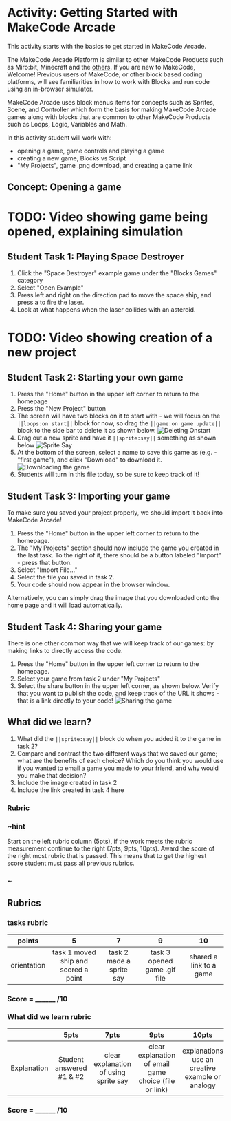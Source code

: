 # Activity: Getting Started with MakeCode Arcade

This activity starts with the basics to get started in MakeCode Arcade.

The MakeCode Arcade Platform is similar to other MakeCode Products such as Miro:bit, Minecraft and the [others](https://makecode.com).  If you are new to MakeCode, Welcome! Previous users of MakeCode, or other block based coding platforms, will see familiarities in how to work with Blocks and run code using an in-browser simulator.  

MakeCode Arcade uses block menus items for concepts such as Sprites, Scene, and Controller which form the basis for making MakeCode Arcade games along with blocks that are common to other MakeCode Products such as Loops, Logic, Variables and Math.

In this activity student will work with: 
* opening a game, game controls and playing a game
* creating a new game, Blocks vs Script
* "My Projects", game .png download, and creating a game link


## Concept: Opening a game

# TODO: Video showing game being opened, explaining simulation

## Student Task 1: Playing Space Destroyer
1. Click the "Space Destroyer" example game under the "Blocks Games" category
2. Select "Open Example"
3. Press left and right on the direction pad to move the space ship, and press a to fire the laser. 
4. Look at what happens when the laser collides with an asteroid.

# TODO: Video showing creation of a new project


## Student Task 2: Starting your own game
1. Press the "Home" button in the upper left corner to return to the homepage
2. Press the "New Project" button 
3. The screen will have two blocks on it to start with - we will focus on the ``||loops:on start||`` block for now, so drag the ``||game:on game update||`` block to the side bar to delete it as shown below.
![Deleting Onstart](/static/courses/csintro1/orientation/delete-on-start.gif)
4. Drag out a new sprite and have it ``||sprite:say||`` something as shown below
![Sprite Say](/static/courses/csintro1/orientation/sprite-say.gif)
5. At the bottom of the screen, select a name to save this game as (e.g. - "first game"), and click "Download" to download it.
![Downloading the game](/static/courses/csintro1/orientation/download.gif)
6. Students will turn in this file today, so be sure to keep track of it!


## Student Task 3: Importing your game
To make sure you saved your project properly, we should import it back into MakeCode Arcade!
1. Press the "Home" button in the upper left corner to return to the homepage.
2. The "My Projects" section should now include the game you created in the last task. To the right of it, there should be a button labeled "Import" - press that button.
3. Select "Import File..."
4. Select the file you saved in task 2.
5. Your code should now appear in the browser window.

Alternatively, you can simply drag the image that you downloaded onto the home page and it will load automatically.

## Student Task 4: Sharing your game
There is one other common way that we will keep track of our games: by making links to directly access the code.
1. Press the "Home" button in the upper left corner to return to the homepage.
2. Select your game from task 2 under "My Projects"
3. Select the share button in the upper left corner, as shown below. Verify that you want to publish the code, and keep track of the URL it shows - that is a link directly to your code!
![Sharing the game](/static/courses/csintro1/orientation/sharing.gif)


## What did we learn?
1. What did the ``||sprite:say||`` block do when you added it to the game in task 2? 
2. Compare and contrast the two different ways that we saved our game; what are the benefits of each choice? Which do you think you would use if you wanted to email a game you made to your friend, and why would you make that decision?
3. Include the image created in task 2
4. Include the link created in task 4 here

### Rubric

### ~hint
Start on the left rubric column (5pts), if the work meets the rubric measurement continue to the right (7pts, 9pts, 10pts). Award the score of the right most rubric that is passed.  This means that to get the highest score student must pass all previous rubrics.
### ~

## Rubrics

### tasks rubric
| points | 5 | 7 | 9 | 10 |
|:---:|:---:|:---:|:---:|:---:|
| orientation | task 1 moved ship and scored a point | task 2 made a sprite say |task 3 opened game .gif file | shared a link to a game |

### Score = \_\_\_\_\_\_ /10 

### What did we learn rubric

|   | 5pts | 7pts | 9pts | 10pts |
|:---:|:---:|:---:|:---:|:---:|
| Explanation | Student answered #1 & #2  | clear explanation of using sprite say | clear explanation of email game choice (file or link)  |  explanations use an creative example or analogy |

### Score = \_\_\_\_\_\_ /10 

